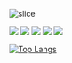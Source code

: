 ![slice](https://capsule-render.vercel.app/api?type=slice&color=auto&height=200&text=Hello%20I'm%20JongHu&fontAlign=70&rotate=13&fontAlignY=25&desc=Frontend%20Developer&descAlign=60&descAlignY=44)



<img src="https://img.shields.io/badge/Java-007396?style=flat&logo=java&logoColor=white"/> <img src="https://img.shields.io/badge/Spring-6DB33F?style=flat&logo=spring&logoColor=white"/>
<img src="https://img.shields.io/badge/MySQL-4479A1?style=flat&logo=mysql&logoColor=white"/> <img src="https://img.shields.io/badge/Oracle-F80000?style=flat&logo=oracle&logoColor=white"/> <img src="https://img.shields.io/badge/AWS-232F3E?style=flat&logo=amazon-aws&logoColor=white"/>

[![Top Langs](https://github-readme-stats.vercel.app/api/top-langs/?username=JONGHUKIM&layout=compact)](https://github.com/JONGHUKIM/github-readme-stats)




